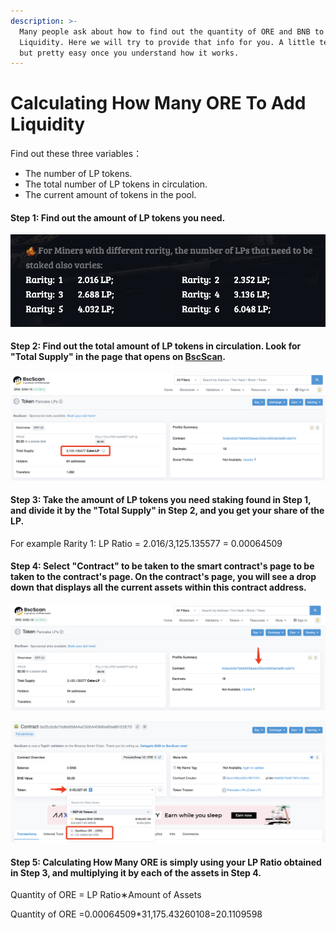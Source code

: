 ```yaml
---
description: >-
  Many people ask about how to find out the quantity of ORE and BNB to add
  Liquidity. Here we will try to provide that info for you. A little technical,
  but pretty easy once you understand how it works.
---
```


# Calculating How Many ORE To Add Liquidity

Find out​ these three variables：

* The number of LP tokens.
* The total number of LP tokens in circulation.
* The current amount  of tokens in the pool.

#### **Step 1:** Find out the amount of LP tokens you need.

![](../.gitbook/assets/11.png)

#### **Step 2:** Find out the total amount of LP tokens in circulation. Look for "Total Supply" in the page that opens on [BscScan](https://bscscan.com/token/0x2ec2c8c7dd9d058aaac500a4d695eb3e881e2e7d).

![](../.gitbook/assets/16.png)

#### **Step 3:** Take the amount of LP tokens you need staking found in Step 1, and divide it by the "Total Supply" in Step 2, and you get your share of the LP.

For example Rarity 1:  LP Ratio = 2.016/3,125.135577 = 0.00064509

#### Step 4: Select "Contract" to be taken to the smart contract's page to be taken to the contract's page. On the contract's page, you will see a drop down that displays all the current assets within this contract address. 

![](../.gitbook/assets/17.png)

![](../.gitbook/assets/19.png)

#### Step 5: Calculating How Many ORE is simply using your LP Ratio obtained in Step 3, and multiplying it by each of the assets in Step 4.

Quantity of ORE = LP Ratio∗Amount of Assets

Quantity of ORE =0.00064509\*31,175.43260108=20.1109598



